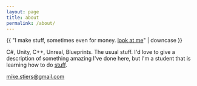 ```yaml
---
layout: page
title: about
permalink: /about/
---
```

{{ "I make stuff, sometimes even for money. [look at me](https://github.com/mikestiers)" | downcase }}

C#, Unity, C++, Unreal, Blueprints.  The usual stuff.  I'd love to give a description of something amazing I've done here, but I'm a student that is learning how to do [stuff](/gamedev).

[mike.stiers@gmail.com](mailto:mike.stiers@gmail.com)
